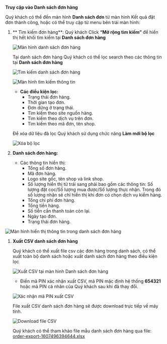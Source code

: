 **Truy cập vào Danh sách đơn hàng**

Quý khách có thể đến màn hình **Danh sách đơn** từ màn hình Kết quả đặt đơn thành công, hoặc có thể truy cập từ menu bên trái màn hình:

1. ** Tìm kiếm đơn hàng**:
    Quý khách Click **“Mở rộng tìm kiếm”** để hiển thị hết khối tìm kiếm tại **Danh sách đơn hàng**


    ![Màn hình danh sách đơn hàng](https://user-images.githubusercontent.com/73226975/99638412-c4bb8d80-2a78-11eb-9163-681e26391a7b.png)


    Tại danh sách đơn hàng Quý khách có thể lọc search theo các thông tin tại **Danh sách đơn hàng**


    ![Tìm kiếm danh sách đơn hàng](https://user-images.githubusercontent.com/73226975/99638587-06e4cf00-2a79-11eb-9696-ea042dff8c82.png)


    ![Màn hình tìm kiếm thông tin](https://user-images.githubusercontent.com/73226975/99638833-6ba02980-2a79-11eb-9d75-654a218bcbd5.png)

    - **Các điều kiện lọc:**
        + Trạng thái đơn hàng.
        + Thời gian tạo đơn.
        + Đơn dừng ở trạng thái.
        + Tìm kiếm theo site nguồn hàng.
        + Tìm kiếm theo dịch vụ trên đơn.
        + Tìm kiếm theo mã đơn, tên shop.

    Để xóa dữ liệu đã lọc Quý khách sử dụng chức năng **Làm mới bộ lọc**

    ![Xóa bộ lọc](https://user-images.githubusercontent.com/73226975/101593743-08276d00-3a23-11eb-89ca-0361b09f2c72.png)

1. **Danh sách đơn hàng:**
    - Các thông tin hiển thị:
        + Tổng số đơn hàng.
        + Mã đơn hàng.
        + Logo site gốc, tên shop và link shop.
        + Số lượng hiển thị từ trái sang phải bao gồm các thông tin: Số lượng đặt cọc/Số lượng mua được/Số lượng thực nhận.
        Trong đó số lượng nhận sẽ chỉ hiển thị khi đơn có chọn dịch vụ kiểm hàng.
        + Tổng chi phí đơn hàng.
        + Tổng tiền hàng.
        + Số tiền cần thanh toán còn lại.
        + Ngày tạo đơn.
        + Trạng thái đơn hàng.

![Màn hình hiển thị thông tin trong danh sách đơn hàng](https://user-images.githubusercontent.com/73226975/102169683-4ad6c280-3ec5-11eb-8354-11caf7d2b4b9.png)


1. **Xuất CSV danh sách đơn hàng**

    Quý khách có thể xuất file csv các đơn hàng trong danh sách, có thể xuất toàn bộ danh sách hoặc xuất danh sách đơn hàng theo điều kiện lọc

    ![Xuất CSV tại màn hình Danh sách đơn hàng](https://user-images.githubusercontent.com/73226975/101594275-fd210c80-3a23-11eb-94c1-72a2984661f8.png)

    - Điền mã PIN xác nhận xuất CSV, mã PIN mặc định hệ thống **654321** hoặc mã PIN cá nhân của Quý khách sau khi đã thay đổi.

    ![Xác nhận mã PIN xuất CSV](https://user-images.githubusercontent.com/73226975/101594738-c5669480-3a24-11eb-85b2-df5017f4e8dd.png)

    File xuất CSV danh sách đơn hàng sẽ được download trực tiếp về máy tính.


    ![Download file CSV](https://user-images.githubusercontent.com/73226975/101595100-6e14f400-3a25-11eb-9d1e-5f16af744cf6.png)

    Quý khách có thể tham khảo file mẫu danh sách đơn hàng qua file: [order-export-1607496394644.xlsx](https://github.com/gobizvn/gobiz-docs/files/5664385/order-export-1607496394644.xlsx)




